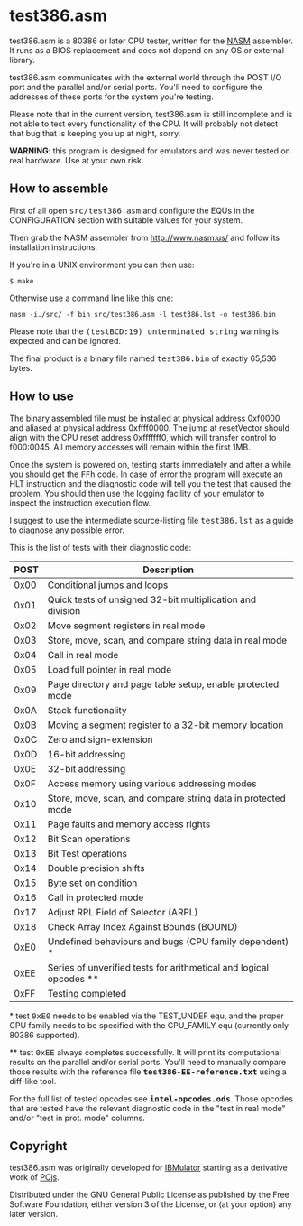# test386.asm

test386.asm is a 80386 or later CPU tester, written for the 
[NASM](http://www.nasm.us/) assembler. It runs as a BIOS replacement and does
not depend on any OS or external library.

test386.asm communicates with the external world through the POST I/O port and
the parallel and/or serial ports. You'll need to configure the addresses of
these ports for the system you're testing.

Please note that in the current version, test386.asm is still incomplete and is
not able to test every functionality of the CPU. It will probably not detect
that bug that is keeping you up at night, sorry.

**WARNING**: this program is designed for emulators and was never tested on real
hardware. Use at your own risk.

## How to assemble

First of all open <tt>src/test386.asm</tt> and configure the EQUs in the
CONFIGURATION section with suitable values for your system.

Then grab the NASM assembler from http://www.nasm.us/ and follow its
installation instructions.

If you're in a UNIX environment you can then use:
```
$ make
```

Otherwise use a command line like this one:
```
nasm -i./src/ -f bin src/test386.asm -l test386.lst -o test386.bin
```

Please note that the <tt>(testBCD:19) unterminated string</tt> warning is
expected and can be ignored.

The final product is a binary file named <tt>test386.bin</tt> of exactly
65,536 bytes.

## How to use

The binary assembled file must be installed at physical address 0xf0000 and
aliased at physical address 0xffff0000.  The jump at resetVector should align
with the CPU reset address 0xfffffff0, which will transfer control to f000:0045.
All memory accesses will remain within the first 1MB.

Once the system is powered on, testing starts immediately and after a while
you should get the <tt>FFh</tt> code. In case of error the program will execute
an HLT instruction and the diagnostic code will tell you the test that caused
the problem. You should then use the logging facility of your emulator to
inspect the instruction execution flow.

I suggest to use the intermediate source-listing file <tt>test386.lst</tt> as a
guide to diagnose any possible error.

This is the list of tests with their diagnostic code:

| POST | Description                                                        |
| ---- | ---------------------------------------------------------------    |
| 0x00 | Conditional jumps and loops                                        |
| 0x01 | Quick tests of unsigned 32-bit multiplication and division         |
| 0x02 | Move segment registers in real mode                                |
| 0x03 | Store, move, scan, and compare string data in real mode            |
| 0x04 | Call in real mode                                                  |
| 0x05 | Load full pointer in real mode                                     |
| 0x09 | Page directory and page table setup, enable protected mode         |
| 0x0A | Stack functionality                                                |
| 0x0B | Moving a segment register to a 32-bit memory location              |
| 0x0C | Zero and sign-extension                                            |
| 0x0D | 16-bit addressing                                                  |
| 0x0E | 32-bit addressing                                                  |
| 0x0F | Access memory using various addressing modes                       |
| 0x10 | Store, move, scan, and compare string data in protected mode       |
| 0x11 | Page faults and memory access rights                               |
| 0x12 | Bit Scan operations                                                |
| 0x13 | Bit Test operations                                                |
| 0x14 | Double precision shifts                                            |
| 0x15 | Byte set on condition                                              |
| 0x16 | Call in protected mode                                             |
| 0x17 | Adjust RPL Field of Selector (ARPL)                                |
| 0x18 | Check Array Index Against Bounds (BOUND)                           |
| 0xE0 | Undefined behaviours and bugs (CPU family dependent) *             |
| 0xEE | Series of unverified tests for arithmetical and logical opcodes ** |
| 0xFF | Testing completed                                                  |

\* test <tt>0xE0</tt> needs to be enabled via the TEST_UNDEF equ, and 
the proper CPU family needs to be specified with the CPU_FAMILY equ (currently
only 80386 supported).

\** test <tt>0xEE</tt> always completes successfully. It will print its
computational results on the parallel and/or serial ports. You'll need to
manually compare those results with the reference file
**<tt>test386-EE-reference.txt</tt>** using a diff-like tool.

For the full list of tested opcodes see **<tt>intel-opcodes.ods</tt>**.
Those opcodes that are tested have the relevant diagnostic code in the "test in
real mode" and/or "test in prot. mode" columns.

## Copyright

test386.asm was originally developed for
[IBMulator](http://barotto.github.io/IBMulator)
starting as a derivative work of
[PCjs](http://pcjs.org).

Distributed under the GNU General Public License as published by the Free
Software Foundation, either version 3 of the License, or (at your option) any 
later version.


